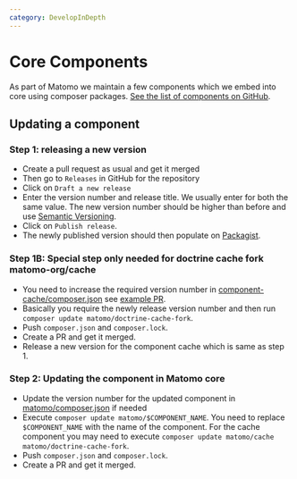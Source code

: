 ```yaml
---
category: DevelopInDepth
---
```

# Core Components

As part of Matomo we maintain a few components which we embed into core using composer packages. [See the list of components on GitHub](https://github.com/matomo-org?q=component&type=&language=&sort=).

## Updating a component

### Step 1: releasing a new version 

* Create a pull request as usual and get it merged
* Then go to `Releases` in GitHub for the repository
* Click on `Draft a new release`
* Enter the version number and release title. We usually enter for both the same value. The new version number should be higher than before and use [Semantic Versioning](https://semver.org/).
* Click on `Publish release`.
* The newly published version should then populate on [Packagist](https://packagist.org/?query=matomo).

### Step 1B: Special step only needed for doctrine cache fork matomo-org/cache

* You need to increase the required version number in [component-cache/composer.json](https://github.com/matomo-org/component-cache/blob/2.0.3/composer.json#L26) see [example PR](https://github.com/matomo-org/component-cache/pull/32).
* Basically you require the newly release version number and then run `composer update matomo/doctrine-cache-fork`.
* Push `composer.json` and `composer.lock`.
* Create a PR and get it merged.
* Release a new version for the component cache which is same as step 1.

### Step 2: Updating the component in Matomo core

* Update the version number for the updated component in [matomo/composer.json](https://github.com/matomo-org/matomo/blob/4.x-dev/composer.json) if needed 
* Execute `composer update matomo/$COMPONENT_NAME`. You need to replace `$COMPONENT_NAME` with the name of the component. For the cache component you may need to execute `composer update matomo/cache  matomo/doctrine-cache-fork`.
* Push `composer.json` and `composer.lock`.
* Create a PR and get it merged.
